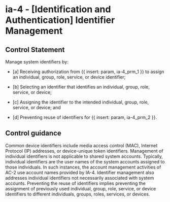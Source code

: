 # ia-4 - \[Identification and Authentication\] Identifier Management

## Control Statement

Manage system identifiers by:

- \[a\] Receiving authorization from {{ insert: param, ia-4_prm_1 }} to assign an individual, group, role, service, or device identifier;

- \[b\] Selecting an identifier that identifies an individual, group, role, service, or device;

- \[c\] Assigning the identifier to the intended individual, group, role, service, or device; and

- \[d\] Preventing reuse of identifiers for {{ insert: param, ia-4_prm_2 }}.

## Control guidance

Common device identifiers include media access control (MAC), Internet Protocol (IP) addresses, or device-unique token identifiers. Management of individual identifiers is not applicable to shared system accounts. Typically, individual identifiers are the user names of the system accounts assigned to those individuals. In such instances, the account management activities of AC-2 use account names provided by IA-4. Identifier management also addresses individual identifiers not necessarily associated with system accounts. Preventing the reuse of identifiers implies preventing the assignment of previously used individual, group, role, service, or device identifiers to different individuals, groups, roles, services, or devices.
